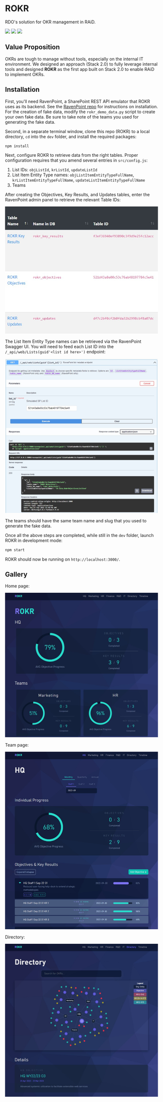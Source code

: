 # ROKR
RDO's solution for OKR management in RAiD.

<p>
  <img src="https://badges.aleen42.com/src/javascript.svg">
  <img src="https://badges.aleen42.com/src/react.svg">
  <img src="https://badges.aleen42.com/src/react-router.svg">
</p>

## Value Proposition
OKRs are tough to manage without tools, especially on the internal IT environment. We designed an approach (Stack 2.0) to fully leverage internal tools and designed **ROKR** as the first app built on Stack 2.0 to enable RAiD to implement OKRs.

## Installation
First, you'll need RavenPoint, a SharePoint REST API emulator that ROKR uses as its backend. See the [RavenPoint repo](https://github.com/chrischow/ravenpoint) for instructions on installation. For the creation of fake data, modify the `rokr_demo_data.py` script to create your own fake data. Be sure to take note of the teams you used for generating the fake data.

Second, in a separate terminal window, clone this repo (ROKR) to a local directory, `cd` into the `dev` folder, and install the required packages:

```bash
npm install
```

Next, configure ROKR to retrieve data from the right tables. Proper configuration requires that you amend several entries in `src/config.js`:

1. List IDs: `objListId`, `krListId`, `updateListId`
2. List Item Entity Type names: `objListItemEntityTypeFullName`, `krListItemEntityTypeFullName`, `updateListItemEntityTypeFullName`
3. Teams

After creating the Objectives, Key Results, and Updates tables, enter the RavenPoint admin panel to retrieve the relevant Table IDs:

![](./docs/images/ravenpoint-tables.jpg)

The List Item Entity Type names can be retrieved via the RavenPoint Swagger UI. You will need to feed each List ID into the `/_api/web/Lists(guid'<list id here>')` endpoint:

![](./docs/images/ravenpoint-listitementitytypename.jpg)

The teams should have the same team name and slug that you used to generate the fake data.

Once all the above steps are completed, while still in the `dev` folder, launch ROKR in development mode:

```bash
npm start
```

ROKR should now be running on `http://localhost:3000/`.

## Gallery
Home page:

![](./docs/images/home-page.jpg)

Team page:

![](./docs/images/team-page.jpg)

Directory:

![](./docs/images/directory.jpg)